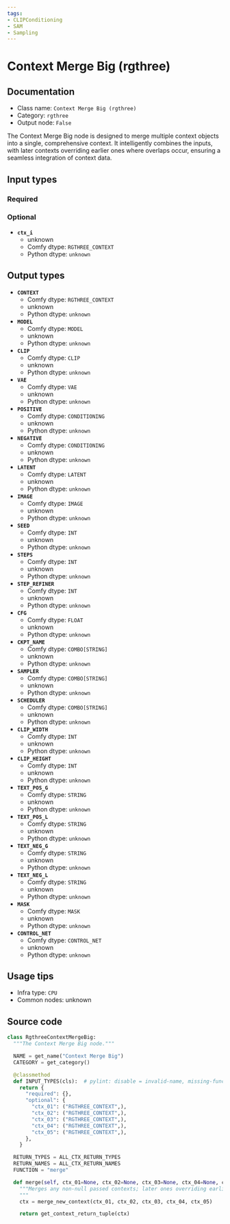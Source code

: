 ```yaml
---
tags:
- CLIPConditioning
- SAM
- Sampling
---
```


# Context Merge Big (rgthree)
## Documentation
- Class name: `Context Merge Big (rgthree)`
- Category: `rgthree`
- Output node: `False`

The Context Merge Big node is designed to merge multiple context objects into a single, comprehensive context. It intelligently combines the inputs, with later contexts overriding earlier ones where overlaps occur, ensuring a seamless integration of context data.
## Input types
### Required
### Optional
- **`ctx_i`**
    - unknown
    - Comfy dtype: `RGTHREE_CONTEXT`
    - Python dtype: `unknown`
## Output types
- **`CONTEXT`**
    - Comfy dtype: `RGTHREE_CONTEXT`
    - unknown
    - Python dtype: `unknown`
- **`MODEL`**
    - Comfy dtype: `MODEL`
    - unknown
    - Python dtype: `unknown`
- **`CLIP`**
    - Comfy dtype: `CLIP`
    - unknown
    - Python dtype: `unknown`
- **`VAE`**
    - Comfy dtype: `VAE`
    - unknown
    - Python dtype: `unknown`
- **`POSITIVE`**
    - Comfy dtype: `CONDITIONING`
    - unknown
    - Python dtype: `unknown`
- **`NEGATIVE`**
    - Comfy dtype: `CONDITIONING`
    - unknown
    - Python dtype: `unknown`
- **`LATENT`**
    - Comfy dtype: `LATENT`
    - unknown
    - Python dtype: `unknown`
- **`IMAGE`**
    - Comfy dtype: `IMAGE`
    - unknown
    - Python dtype: `unknown`
- **`SEED`**
    - Comfy dtype: `INT`
    - unknown
    - Python dtype: `unknown`
- **`STEPS`**
    - Comfy dtype: `INT`
    - unknown
    - Python dtype: `unknown`
- **`STEP_REFINER`**
    - Comfy dtype: `INT`
    - unknown
    - Python dtype: `unknown`
- **`CFG`**
    - Comfy dtype: `FLOAT`
    - unknown
    - Python dtype: `unknown`
- **`CKPT_NAME`**
    - Comfy dtype: `COMBO[STRING]`
    - unknown
    - Python dtype: `unknown`
- **`SAMPLER`**
    - Comfy dtype: `COMBO[STRING]`
    - unknown
    - Python dtype: `unknown`
- **`SCHEDULER`**
    - Comfy dtype: `COMBO[STRING]`
    - unknown
    - Python dtype: `unknown`
- **`CLIP_WIDTH`**
    - Comfy dtype: `INT`
    - unknown
    - Python dtype: `unknown`
- **`CLIP_HEIGHT`**
    - Comfy dtype: `INT`
    - unknown
    - Python dtype: `unknown`
- **`TEXT_POS_G`**
    - Comfy dtype: `STRING`
    - unknown
    - Python dtype: `unknown`
- **`TEXT_POS_L`**
    - Comfy dtype: `STRING`
    - unknown
    - Python dtype: `unknown`
- **`TEXT_NEG_G`**
    - Comfy dtype: `STRING`
    - unknown
    - Python dtype: `unknown`
- **`TEXT_NEG_L`**
    - Comfy dtype: `STRING`
    - unknown
    - Python dtype: `unknown`
- **`MASK`**
    - Comfy dtype: `MASK`
    - unknown
    - Python dtype: `unknown`
- **`CONTROL_NET`**
    - Comfy dtype: `CONTROL_NET`
    - unknown
    - Python dtype: `unknown`
## Usage tips
- Infra type: `CPU`
- Common nodes: unknown


## Source code
```python
class RgthreeContextMergeBig:
  """The Context Merge Big node."""

  NAME = get_name("Context Merge Big")
  CATEGORY = get_category()

  @classmethod
  def INPUT_TYPES(cls):  # pylint: disable = invalid-name, missing-function-docstring
    return {
      "required": {},
      "optional": {
        "ctx_01": ("RGTHREE_CONTEXT",),
        "ctx_02": ("RGTHREE_CONTEXT",),
        "ctx_03": ("RGTHREE_CONTEXT",),
        "ctx_04": ("RGTHREE_CONTEXT",),
        "ctx_05": ("RGTHREE_CONTEXT",),
      },
    }

  RETURN_TYPES = ALL_CTX_RETURN_TYPES
  RETURN_NAMES = ALL_CTX_RETURN_NAMES
  FUNCTION = "merge"

  def merge(self, ctx_01=None, ctx_02=None, ctx_03=None, ctx_04=None, ctx_05=None):
    """Merges any non-null passed contexts; later ones overriding earlier.
    """
    ctx = merge_new_context(ctx_01, ctx_02, ctx_03, ctx_04, ctx_05)

    return get_context_return_tuple(ctx)

```
